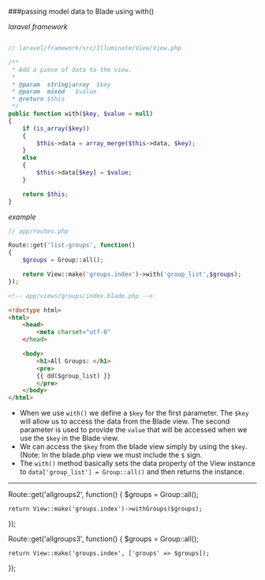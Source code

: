 
###passing model data to Blade using with()

*laravel framework*

```php

// laravel/framework/src/Illuminate/View/View.php

/**
 * Add a piece of data to the view.
 *
 * @param  string|array  $key
 * @param  mixed   $value
 * @return $this
 */
public function with($key, $value = null)
{
	if (is_array($key))
	{
		$this->data = array_merge($this->data, $key);
	}
	else
	{
		$this->data[$key] = $value;
	}

	return $this;
} 
```

*example*

```php
// app/routes.php

Route::get('list-groups', function()
{
    $groups = Group::all();

    return View::make('groups.index')->with('group_list',$groups);
});
```

```html
<!-- app/views/groups/index.blade.php -->

<!doctype html>
<html>
    <head>
        <meta charset="utf-8"
    </head>

    <body>
        <h1>All Groups: </h1>
        <pre>
        {{ dd($group_list) }}
        </pre>
    </body>
</html>
```

* When we use `with()` we define a `$key` for the first parameter.  The `$key` will allow us to access the data from the Blade view. The second parameter is used to provide the `value` that will be accessed when we use the `$key` in the Blade view.  
* We can access the `$key` from the blade view simply by using the `$key`.  (Note: In the blade.php view we must include the `$` sign.
* The `with()` method basically sets the data property of the View instance to `data['group_list'] = Group::all()` and then returns the instance.

___




Route::get('allgroups2', function()
{
    $groups = Group::all();

    return View::make('groups.index')->withGroups($groups);
});

Route::get('allgroups3', function()
{
    $groups = Group::all();

    return View::make('groups.index', ['groups' => $groups]);
});
